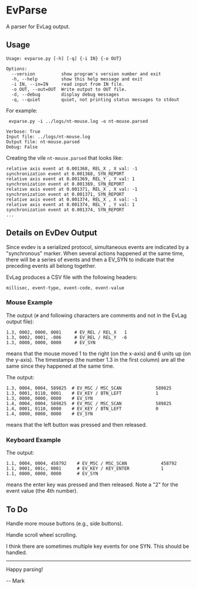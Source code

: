 # EvParse

A parser for EvLag output.


## Usage

```
Usage: evparse.py [-h] [-q] {-i IN} {-o OUT}

Options:
  --version          show program's version number and exit
  -h, --help         show this help message and exit
  -i IN, --in=IN     read input from IN file.
  -o OUT, --out=OUT  Write output to OUT file.
  -d, --debug        display debug messages
  -q, --quiet        quiet, not printing status messages to stdout

```

For example:

```
 evparse.py -i ../logs/nt-mouse.log -o nt-mouse.parsed
```

```
Verbose: True
Input file: ../logs/nt-mouse.log
Output file: nt-mouse.parsed
Debug: False
```

Creating  the vile `nt-mouse.parsed` that looks like:

```
relative axis event at 0.001368, REL_X , X val: -1
synchronization event at 0.001368, SYN_REPORT
relative axis event at 0.001369, REL_Y , Y val: 1
synchronization event at 0.001369, SYN_REPORT
relative axis event at 0.001371, REL_X , X val: -1
synchronization event at 0.001371, SYN_REPORT
relative axis event at 0.001374, REL_X , X val: -1
relative axis event at 0.001374, REL_Y , Y val: 1
synchronization event at 0.001374, SYN_REPORT
...
```

## Details on EvDev Output

Since evdev is a serialized protocol, simultaneous events are
indicated by a "synchronous" marker.  When several actions happened at
the same time, there will be a series of events and then a EV_SYN to
indicate that the preceding events all belong together.

EvLag produces a CSV file with the following headers:

```
millisec, event-type, event-code, event-value
```

### Mouse Example

The output (`#` and following characters are comments and not in the
EvLag output file):

```
1.3, 0002, 0000, 0001     # EV_REL / REL_X   1
1.3, 0002, 0001, -006     # EV_REL / REL_Y  -6
1.3, 0000, 0000, 0000     # EV_SYN 

```

means that the mouse moved 1 to the right (on the x-axis) and 6 units
up (on the y-axis).  The timestamps (the number 1.3 in the first
column) are all the same since they happened at the same time.

The output:

```
1.3, 0004, 0004, 589825  # EV_MSC / MSC_SCAN             589825
1.3, 0001, 0110, 0001    # EV_KEY / BTN_LEFT             1
1.3, 0000, 0000, 0000    # EV_SYN 
1.4, 0004, 0004, 589825  # EV_MSC / MSC_SCAN             589825
1.4, 0001, 0110, 0000    # EV_KEY / BTN_LEFT             0
1.4, 0000, 0000, 0000    # EV_SYN 
```

means that the left button was pressed and then released.


### Keyboard Example

The output:

```
1.1, 0004, 0004, 458792    # EV_MSC / MSC_SCAN             458792
1.1, 0001, 001c, 0001      # EV_KEY / KEY_ENTER            1
1.1, 0000, 0000, 0000      # EV_SYN 
```

means the enter key was pressed and then released.  Note a "2" for the
event value (the 4th number).


## To Do

Handle more mouse buttons (e.g., side buttons).

Handle scroll wheel scrolling.

I think there are sometimes multiple key events for one SYN.  This
should be handled.

-----------------------------

Happy parsing!

-- Mark
